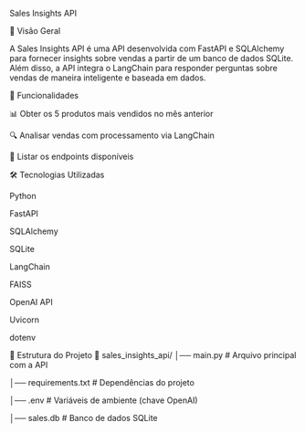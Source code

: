 Sales Insights API

📌 Visão Geral

A Sales Insights API é uma API desenvolvida com FastAPI e SQLAlchemy para fornecer insights sobre vendas a partir de um banco de dados SQLite. Além disso, a API integra o LangChain para responder perguntas sobre vendas de maneira inteligente e baseada em dados.

🚀 Funcionalidades

📊 Obter os 5 produtos mais vendidos no mês anterior

🔍 Analisar vendas com processamento via LangChain

🔗 Listar os endpoints disponíveis

🛠 Tecnologias Utilizadas

Python

FastAPI

SQLAlchemy

SQLite

LangChain

FAISS

OpenAI API

Uvicorn

dotenv

📂 Estrutura do Projeto
📁 sales_insights_api/
│── main.py               # Arquivo principal com a API

│── requirements.txt      # Dependências do projeto

│── .env                  # Variáveis de ambiente (chave OpenAI)

│── sales.db              # Banco de dados SQLite
